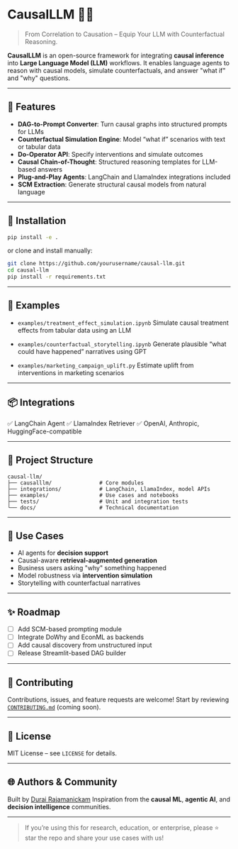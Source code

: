# CausalLLM 🧠🔗

> From Correlation to Causation – Equip Your LLM with Counterfactual Reasoning.

**CausalLLM** is an open-source framework for integrating **causal inference** into **Large Language Model (LLM)** workflows. It enables language agents to reason with causal models, simulate counterfactuals, and answer "what if" and "why" questions.

---

## 🚀 Features

* **DAG-to-Prompt Converter**: Turn causal graphs into structured prompts for LLMs
* **Counterfactual Simulation Engine**: Model “what if” scenarios with text or tabular data
* **Do-Operator API**: Specify interventions and simulate outcomes
* **Causal Chain-of-Thought**: Structured reasoning templates for LLM-based answers
* **Plug-and-Play Agents**: LangChain and LlamaIndex integrations included
* **SCM Extraction**: Generate structural causal models from natural language

---

## 🔧 Installation

```bash
pip install -e .
```

or clone and install manually:

```bash
git clone https://github.com/yourusername/causal-llm.git
cd causal-llm
pip install -r requirements.txt
```

---

## 🧺 Examples

* `examples/treatment_effect_simulation.ipynb`
  Simulate causal treatment effects from tabular data using an LLM

* `examples/counterfactual_storytelling.ipynb`
  Generate plausible “what could have happened” narratives using GPT

* `examples/marketing_campaign_uplift.py`
  Estimate uplift from interventions in marketing scenarios

---

## 📦 Integrations

✅ LangChain Agent
✅ LlamaIndex Retriever
✅ OpenAI, Anthropic, HuggingFace-compatible

---

## 📁 Project Structure

```
causal-llm/
├── causalllm/               # Core modules
├── integrations/            # LangChain, LlamaIndex, model APIs
├── examples/                # Use cases and notebooks
├── tests/                   # Unit and integration tests
└── docs/                    # Technical documentation
```

---

## 🧠 Use Cases

* AI agents for **decision support**
* Causal-aware **retrieval-augmented generation**
* Business users asking "why" something happened
* Model robustness via **intervention simulation**
* Storytelling with counterfactual narratives

---

## ✨ Roadmap

* [ ] Add SCM-based prompting module
* [ ] Integrate DoWhy and EconML as backends
* [ ] Add causal discovery from unstructured input
* [ ] Release Streamlit-based DAG builder

---

## 🤝 Contributing

Contributions, issues, and feature requests are welcome!
Start by reviewing [`CONTRIBUTING.md`](CONTRIBUTING.md) (coming soon).

---

## 📄 License

MIT License – see `LICENSE` for details.

---

## 🌐 Authors & Community

Built by [Durai Rajamanickam](https://www.linkedin.com/in/duraivc/)
Inspiration from the **causal ML**, **agentic AI**, and **decision intelligence** communities.

---

> If you’re using this for research, education, or enterprise, please ⭐ star the repo and share your use cases with us!
